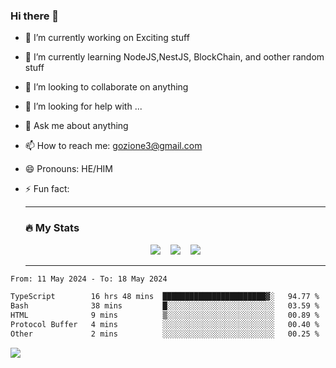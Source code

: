 ### Hi there 👋

<!--
**charlieScript/charlieScript** is a ✨ _special_ ✨ repository because its `README.md` (this file) appears on your GitHub profile.

Here are some ideas to get you started: -->

- 🔭 I’m currently working on Exciting stuff
- 🌱 I’m currently learning NodeJS,NestJS, BlockChain, and oother random stuff
- 👯 I’m looking to collaborate on anything
- 🤔 I’m looking for help with ...
- 💬 Ask me about anything
- 📫 How to reach me: gozione3@gmail.com
- 😄 Pronouns: HE/HIM
- ⚡ Fun fact:


  ---

  ### :fire: My Stats

  <div id="stats" align="center">
  <img src="http://github-readme-streak-stats.herokuapp.com?user=charlieScript&theme=dark&date_format=M%20j%5B%2C%20Y%5D" />&nbsp;&nbsp;&nbsp;
  <img src="https://github-readme-stats.vercel.app/api/top-langs/?username=charlieScript&layout=compact&theme=vision-friendly-dark"/>&nbsp;&nbsp;&nbsp;
  <img src="https://github-readme-stats.vercel.app/api?username=charlieScript&show_icons=true&theme=radical"/>
  </div>

  ---



<!--START_SECTION:waka-->

```txt
From: 11 May 2024 - To: 18 May 2024

TypeScript        16 hrs 48 mins  ███████████████████████▓░   94.77 %
Bash              38 mins         █░░░░░░░░░░░░░░░░░░░░░░░░   03.59 %
HTML              9 mins          ▒░░░░░░░░░░░░░░░░░░░░░░░░   00.89 %
Protocol Buffer   4 mins          ░░░░░░░░░░░░░░░░░░░░░░░░░   00.40 %
Other             2 mins          ░░░░░░░░░░░░░░░░░░░░░░░░░   00.25 %
```

<!--END_SECTION:waka-->
![](https://komarev.com/ghpvc/?username=charlieScript)
